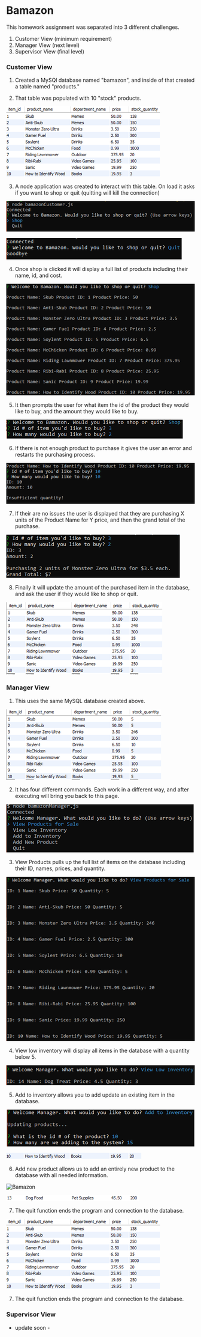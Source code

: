# Bamazon

This homework assignment was separated into 3 different challenges.
1. Customer View (minimum requirement)
2. Manager View (next level)
3. Supervisor View (final level)

### Customer View
1. Created a MySQl database named "bamazon", and inside of that created a table named "products."

2. That table was populated with 10 "stock" products.

![Bamazon](/images/1.PNG)

3. A node application was created to interact with this table. On load it asks if you want to shop or quit (quitting will kill the connection)

![Bamazon](/images/2.PNG)

![Bamazon](/images/3.PNG)

4. Once shop is clicked it will display a full list of products including their name, id, and cost.

![Bamazon](/images/4.PNG)

5. It then prompts the user for what item the id of the product they would like to buy, and the amount they would like to buy.

![Bamazon](/images/5.PNG)

6. If there is not enough product to purchase it gives the user an error and restarts the purchasing process.

![Bamazon](/images/6.PNG)

7. If their are no issues the user is displayed that they are purchasing X units of the Product Name for Y price, and then the grand total of the purchase.

![Bamazon](/images/7.PNG)

8. Finally it will update the amount of the purchased item in the database, and ask the user if they would like to shop or quit.

![Bamazon](/images/8.PNG)


### Manager View
1. This uses the same MySQL database created above.

![Bamazon](/images/9.PNG)

2. It has four different commands. Each work in a different way, and after executing will bring you back to this page.

![Bamazon](/images/10.PNG)

3. View Products pulls up the full list of items on the database including their ID, names, prices, and quantity.

![Bamazon](/images/11.PNG)

4. View low inventory will display all items in the database with a quantity below 5.

![Bamazon](/images/12.PNG)

5. Add to inventory allows you to add update an existing item in the database.

![Bamazon](/images/13.PNG)

![Bamazon](/images/14.PNG)

6. Add new product allows us to add an entirely new product to the database with all needed information.

![Bamazon](/images/15PNG)

![Bamazon](/images/16.PNG)

7. The quit function ends the program and connection to the database.

![Program Opening](/images/1.PNG)

7. The quit function ends the program and connection to the database.

### Supervisor View
- update soon -

